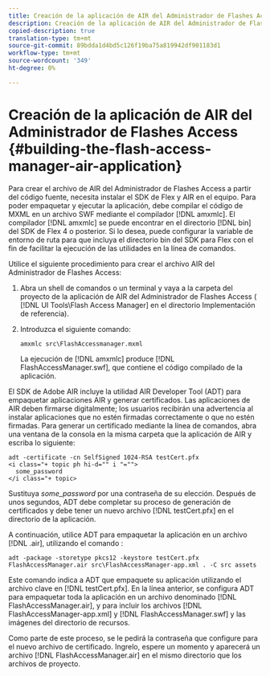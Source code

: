 ```yaml
---
title: Creación de la aplicación de AIR del Administrador de Flashes Access
description: Creación de la aplicación de AIR del Administrador de Flashes Access
copied-description: true
translation-type: tm+mt
source-git-commit: 89bdda1d4bd5c126f19ba75a819942df901183d1
workflow-type: tm+mt
source-wordcount: '349'
ht-degree: 0%

---
```



# Creación de la aplicación de AIR del Administrador de Flashes Access {#building-the-flash-access-manager-air-application}

Para crear el archivo de AIR del Administrador de Flashes Access a partir del código fuente, necesita instalar el SDK de Flex y AIR en el equipo. Para poder empaquetar y ejecutar la aplicación, debe compilar el código de MXML en un archivo SWF mediante el compilador [!DNL amxmlc]. El compilador [!DNL amxmlc] se puede encontrar en el directorio [!DNL bin] del SDK de Flex 4 o posterior. Si lo desea, puede configurar la variable de entorno de ruta para que incluya el directorio bin del SDK para Flex con el fin de facilitar la ejecución de las utilidades en la línea de comandos.

Utilice el siguiente procedimiento para crear el archivo AIR del Administrador de Flashes Access:

1. Abra un shell de comandos o un terminal y vaya a la carpeta del proyecto de la aplicación de AIR del Administrador de Flashes Access ( [!DNL UI Tools\Flash Access Manager] en el directorio Implementación de referencia).
1. Introduzca el siguiente comando:

   ```
   amxmlc src\FlashAccessmanager.mxml
   ```

   La ejecución de [!DNL amxmlc] produce [!DNL FlashAccessManager.swf], que contiene el código compilado de la aplicación.

El SDK de Adobe AIR incluye la utilidad AIR Developer Tool (ADT) para empaquetar aplicaciones AIR y generar certificados. Las aplicaciones de AIR deben firmarse digitalmente; los usuarios recibirán una advertencia al instalar aplicaciones que no estén firmadas correctamente o que no estén firmadas. Para generar un certificado mediante la línea de comandos, abra una ventana de la consola en la misma carpeta que la aplicación de AIR y escriba lo siguiente:

```
adt -certificate -cn SelfSigned 1024-RSA testCert.pfx  
<i class="+ topic ph hi-d="" i "="">
  some_password 
</i class="+ topic>
```

Sustituya *some_password* por una contraseña de su elección. Después de unos segundos, ADT debe completar su proceso de generación de certificados y debe tener un nuevo archivo [!DNL testCert.pfx] en el directorio de la aplicación.

A continuación, utilice ADT para empaquetar la aplicación en un archivo [!DNL .air], utilizando el comando :

```
adt -package -storetype pkcs12 -keystore testCert.pfx FlashAccessManager.air src\FlashAccessManager-app.xml . -C src assets
```

Este comando indica a ADT que empaquete su aplicación utilizando el archivo clave en [!DNL testCert.pfx]. En la línea anterior, se configura ADT para empaquetar toda la aplicación en un archivo denominado [!DNL FlashAccessManager.air], y para incluir los archivos [!DNL FlashAccessManager-app.xml] y [!DNL FlashAccessManager.swf] y las imágenes del directorio de recursos.

Como parte de este proceso, se le pedirá la contraseña que configure para el nuevo archivo de certificado. Ingrelo, espere un momento y aparecerá un archivo [!DNL FlashAccessManager.air] en el mismo directorio que los archivos de proyecto.
